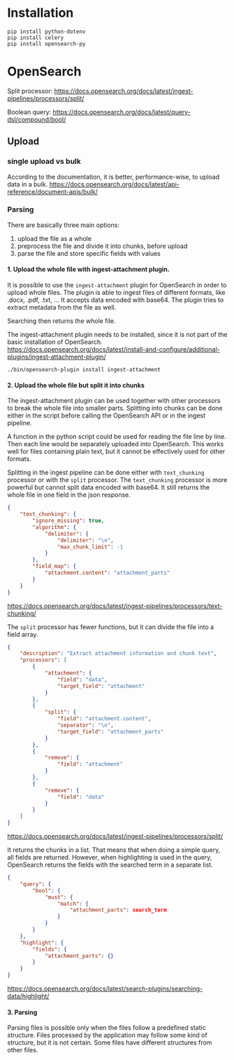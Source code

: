 # Installation

```shell
pip install python-dotenv
pip install celery
pip install opensearch-py
```

# OpenSearch

Split processor:
https://docs.opensearch.org/docs/latest/ingest-pipelines/processors/split/

Boolean query:
https://docs.opensearch.org/docs/latest/query-dsl/compound/bool/


## Upload

### single upload vs bulk

According to the documentation, it is better, performance-wise, to upload data in a bulk.
https://docs.opensearch.org/docs/latest/api-reference/document-apis/bulk/

### Parsing

There are basically three main options:
1. upload the file as a whole
2. preprocess the file and divide it into chunks, before upload
3. parse the file and store specific fields with values

#### 1. Upload the whole file with ingest-attachment plugin.

It is possible to use the `ingest-attachment` plugin for OpenSearch in order to upload whole files.
The plugin is able to ingest files of different formats, like .docx, .pdf, .txt, ...
It accepts data encoded with base64.
The plugin tries to extract metadata from the file as well.

Searching then returns the whole file.

The ingest-attachment plugin needs to be installed, since it is not part of the basic installation of OpenSearch.
https://docs.opensearch.org/docs/latest/install-and-configure/additional-plugins/ingest-attachment-plugin/
```shell
./bin/opensearch-plugin install ingest-attachment
```

#### 2. Upload the whole file but split it into chunks

The ingest-attachment plugin can be used together with other processors to break the whole file into smaller parts.
Splitting into chunks can be done either in the script before calling the OpenSearch API or in the ingest pipeline.

A function in the python script could be used for reading the file line by line.
Then each line would be separately uploaded into OpenSearch.
This works well for files containing plain text, but it cannot be effectively used for other formats.

Splitting in the ingest pipeline can be done either with `text_chunking` processor or with the `split` processor.
The `text_chunking` processor is more powerful but cannot split data encoded with base64.
It still returns the whole file in one field in the json response.

```json
{
    "text_chunking": {
        "ignore_missing": true,
        "algorithm": {
            "delimiter": {
                "delimiter": "\n",
                "max_chunk_limit": -1
            }
        },
        "field_map": {
            "attachment.content": "attachment_parts"
        }
    }
}
```
https://docs.opensearch.org/docs/latest/ingest-pipelines/processors/text-chunking/

The `split` processor has fewer functions, but it can divide the file into a field array.
```json
{
    "description": "Extract attachment information and chunk text",
    "processors": [
        {
            "attachment": {
                "field": "data",
                "target_field": "attachment"
            }
        },
        {
            "split": {
                "field": "attachment.content",
                "separator": "\n",
                "target_field": "attachment_parts"
            }
        },
        {
            "remove": {
                "field": "attachment"
            }
        },
        {
            "remove": {
                "field": "data"
            }
        }
    ]
}
```
https://docs.opensearch.org/docs/latest/ingest-pipelines/processors/split/

It returns the chunks in a list.
That means that when doing a simple query, all fields are returned.
However, when highlighting is used in the query, OpenSearch returns the fields with the searched term in a separate list.
```json
{
    "query": {
        "bool": {
            "must": {
                "match": {
                    "attachment_parts": search_term
                }
            }
        }
    },
    "highlight": {
        "fields": {
            "attachment_parts": {}
        }
    }
}
```
https://docs.opensearch.org/docs/latest/search-plugins/searching-data/highlight/

#### 3. Parsing

Parsing files is possible only when the files follow a predefined static structure.
Files processed by the application may follow some kind of structure, but it is not certain.
Some files have different structures from other files.
